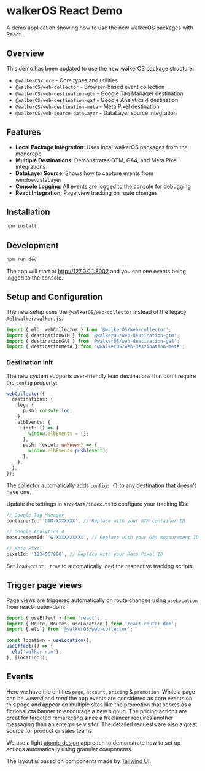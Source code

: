 # walkerOS React Demo

A demo application showing how to use the new walkerOS packages with React.

## Overview

This demo has been updated to use the new walkerOS package structure:

- `@walkerOS/core` - Core types and utilities
- `@walkerOS/web-collector` - Browser-based event collection
- `@walkerOS/web-destination-gtm` - Google Tag Manager destination
- `@walkerOS/web-destination-ga4` - Google Analytics 4 destination
- `@walkerOS/web-destination-meta` - Meta Pixel destination
- `@walkerOS/web-source-dataLayer` - DataLayer source integration

## Features

- **Local Package Integration**: Uses local walkerOS packages from the monorepo
- **Multiple Destinations**: Demonstrates GTM, GA4, and Meta Pixel integrations
- **DataLayer Source**: Shows how to capture events from window.dataLayer
- **Console Logging**: All events are logged to the console for debugging
- **React Integration**: Page view tracking on route changes

## Installation

```bash
npm install
```

## Development

```bash
npm run dev
```

The app will start at http://127.0.0.1:8002 and you can see events being logged
to the console.

## Setup and Configuration

The new setup uses the `@walkerOS/web-collector` instead of the legacy
`@elbwalker/walker.js`:

```ts
import { elb, webCollector } from '@walkerOS/web-collector';
import { destinationGTM } from '@walkerOS/web-destination-gtm';
import { destinationGA4 } from '@walkerOS/web-destination-ga4';
import { destinationMeta } from '@walkerOS/web-destination-meta';
```

### Destination init

The new system supports user-friendly lean destinations that don't require the
`config` property:

```ts
webCollector({
  destinations: {
    log: {
      push: console.log,
    },
    elbEvents: {
      init: () => {
        window.elbEvents = [];
      },
      push: (event: unknown) => {
        window.elbEvents.push(event);
      },
    },
  },
});
```

The collector automatically adds `config: {}` to any destination that doesn't
have one.

Update the settings in `src/data/index.ts` to configure your tracking IDs:

```typescript
// Google Tag Manager
containerId: 'GTM-XXXXXXX', // Replace with your GTM container ID

// Google Analytics 4
measurementId: 'G-XXXXXXXXXX', // Replace with your GA4 measurement ID

// Meta Pixel
pixelId: '1234567890', // Replace with your Meta Pixel ID
```

Set `loadScript: true` to automatically load the respective tracking scripts.

## Trigger page views

Page views are triggered automatically on route changes using `useLocation` from
react-router-dom:

```ts
import { useEffect } from 'react';
import { Route, Routes, useLocation } from 'react-router-dom';
import { elb } from '@walkerOS/web-collector';

const location = useLocation();
useEffect(() => {
  elb('walker run');
}, [location]);
```

## Events

Here we have the entities `page`, `account`, `pricing` & `promotion`. While a
page can be _viewed_ and _read_ the app events are considered as core events on
this page and appear on multiple sites like the promotion that serves as a
fictional cta banner to encourage a new signup. The pricing actions are great
for targeted remarketing since a freelancer requires another messaging than an
enterprise visitor. The detailed requests are also a great source for product or
sales teams.

We use a light
[atomic design](https://bradfrost.com/blog/post/atomic-web-design/) approach to
demonstrate how to set up actions automatically using granular components.

The layout is based on components made by
[Tailwind UI](https://tailwindui.com/).
